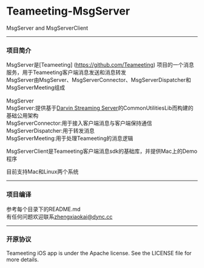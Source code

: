 # Teameeting-MsgServer<br>
MsgServer and MsgServerClient<br>

---

### 项目简介<br>
MsgServer是[Teameeting] (https://github.com/Teameeting) 项目的一个消息服务，用于Teameeting客户端消息发送和消息转发<br>
MsgServer由MsgServer、MsgServerConnector、MsgServerDispatcher和MsgServerMeeting组成<br>
<br>
MsgServer<br>
	MsgServer:提供基于[Darvin Streaming Server](http://dss.macosforge.org/)的CommonUtilitiesLib而构建的基础公用架构<br>
	MsgServerConnector:用于接入客户端消息与客户端保持通信<br>
	MsgServerDispatcher:用于转发消息<br>
	MsgServerMeeting:用于处理Teameeting的消息逻辑<br>

MsgServerClient是Teameeting客户端消息sdk的基础库，并提供Mac上的Demo程序<br>

目前支持Mac和Linux两个系统<br>

---

### 项目编译<br>
参考每个目录下的README.md<br>
有任何问题欢迎联系[zhengxiaokai@dync.cc](zhengxiaokai@dync.cc)<br>

---

### 开原协议<br>
Teameeting iOS app is under the Apache license. See the LICENSE file for more details.<br>
